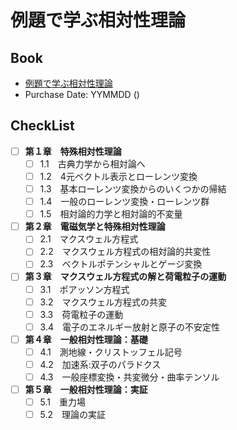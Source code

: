 # 例題で学ぶ相対性理論

## Book
- [例題で学ぶ相対性理論](https://www.nippyo.co.jp/shop/book/8835.html)
- Purchase Date: YYMMDD ()

## CheckList
- [ ] **第１章　特殊相対性理論**  
    - [ ] 1.1　古典力学から相対論へ  
    - [ ] 1.2　4元ベクトル表示とローレンツ変換  
    - [ ] 1.3　基本ローレンツ変換からのいくつかの帰結  
    - [ ] 1.4　一般のローレンツ変換・ローレンツ群  
    - [ ] 1.5　相対論的力学と相対論的不変量  
- [ ] **第２章　電磁気学と特殊相対性理論**  
    - [ ] 2.1　マクスウェル方程式  
    - [ ] 2.2　マクスウェル方程式の相対論的共変性  
    - [ ] 2.3　ベクトルポテンシャルとゲージ変換  
- [ ] **第３章　マクスウェル方程式の解と荷電粒子の運動**  
    - [ ] 3.1　ポアッソン方程式  
    - [ ] 3.2　マクスウェル方程式の共変  
    - [ ] 3.3　荷電粒子の運動  
    - [ ] 3.4　電子のエネルギー放射と原子の不安定性  
- [ ] **第４章　一般相対性理論：基礎**  
    - [ ] 4.1　測地線・クリストッフェル記号  
    - [ ] 4.2　加速系:双子のパラドクス  
    - [ ] 4.3　一般座標変換・共変微分・曲率テンソル  
- [ ] **第５章　一般相対性理論：実証**  
    - [ ] 5.1　重力場  
    - [ ] 5.2　理論の実証  